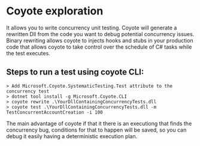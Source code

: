 # Coyote exploration

It allows you to write concurrency unit testing. Coyote will generate a rewritten Dll from the code you want to debug 
potential concurrency issues. Binary rewriting allows coyote to injects hooks and stubs in your production code that allows
coyote to take control over the schedule of C# tasks while the test executes.

## Steps to run a test using coyote CLI:
```
> Add Microsoft.Coyote.SystematicTesting.Test attribute to the concurrency test
> dotnet tool install -g Microsoft.Coyote.CLI
> coyote rewrite .\YourDllContainingConcurrencyTests.dll
> coyote test .\YourDllContainingConcurrencyTests.dll -m TestConcurrentAccountCreation -i 100
```

The main advantage of coyote if that it there is an executiong that finds the concurrency bug, 
conditions for that to happen will be saved, so you can debug it easily having a deterministic execution plan.
